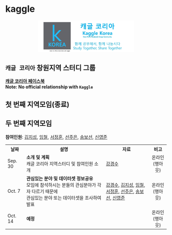 # kaggle

<center><img src="logo.jpg" style="width: 300px;" /></center>

## `캐글 코리아` 창원지역 스터디 그룹

<a href="https://www.facebook.com/groups/KaggleKoreaOpenGroup/"><b>캐글 코리아 페이스북</b></a><br>
**Note: No official relationship with `Kaggle`**

## 첫 번째 지역모임(종료)

## 두 번째 지역모임

**참여인원**: <a href="https://github.com/KimJiSeong1994">김지성</a>,
<a href="https://github.com/Imchul">임철</a>,
<a href="">서정훈</a>,
<a href="https://github.com/sun6880">선주은</a>,
<a href="https://github.com/Song-bosun">송보선</a>,
<a href="https://github.com/syj706">신영준</a>

<table>
  <tr>
    <th>날짜</th>
    <th>설명</th>    
    <th>자료</th>
    <th>비고</th>
  </tr>
  <tr>
    <td>Sep. 30</td>
    <td><b>소개 및 계획</b><br>캐글 코리아 지역스터디 및 참여인원 소개</td>
    <td>
      <a href="">강경수</a>
    </td>
    <td align="center">온라인<br>(행아웃)</td>
  </tr>
  <tr>
    <td>Oct. 7</td>
    <td><b>관심있는 분야 및 데이터셋 정보공유</b><br>모임에 참석하시는 분들의 관심분야가 각자 다르기 때문에<br>관심있는 분야 또는 데이터셋을 조사하여 발표</td>
    <td>
      <a href="">강경수</a>,
      <a href="">김지성</a>,
      <a href="">임철</a>,<br>
      <a href="">서정훈</a>,
      <a href="">선주은</a>,
      <a href="">송보선</a>,
      <a href="">신영준</a>
    </td>
    <td align="center">온라인<br>(행아웃)</td>
  </tr>
  <tr>
    <td>Oct. 14</td>
    <td><b>예정</b><br></td>
    <td></td>
    <td align="center">온라인<br>(행아웃)</td>
  </tr>
</table>
